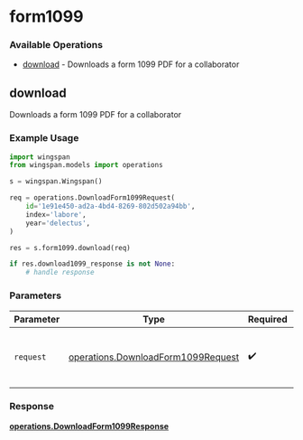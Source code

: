 # form1099

### Available Operations

* [download](#download) - Downloads a form 1099 PDF for a collaborator

## download

Downloads a form 1099 PDF for a collaborator

### Example Usage

```python
import wingspan
from wingspan.models import operations

s = wingspan.Wingspan()

req = operations.DownloadForm1099Request(
    id='1e91e450-ad2a-4bd4-8269-802d502a94bb',
    index='labore',
    year='delectus',
)

res = s.form1099.download(req)

if res.download1099_response is not None:
    # handle response
```

### Parameters

| Parameter                                                                                | Type                                                                                     | Required                                                                                 | Description                                                                              |
| ---------------------------------------------------------------------------------------- | ---------------------------------------------------------------------------------------- | ---------------------------------------------------------------------------------------- | ---------------------------------------------------------------------------------------- |
| `request`                                                                                | [operations.DownloadForm1099Request](../../models/operations/downloadform1099request.md) | :heavy_check_mark:                                                                       | The request object to use for the request.                                               |


### Response

**[operations.DownloadForm1099Response](../../models/operations/downloadform1099response.md)**

